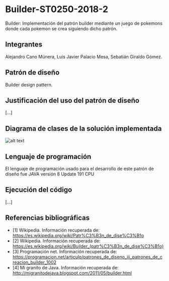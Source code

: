 # Builder-ST0250-2018-2
Builder: Implementación del patrón builder mediante un juego de pokemons donde cada pokemon se crea siguiendo dicho patrón.
## Integrantes
Alejandro Cano Múnera,
Luis Javier Palacio Mesa,
Sebatián Giraldo Gómez.
## Patrón de diseño
Builder design pattern.
## Justificación del uso del patrón de diseño
[...]
## Diagrama de clases de la solución implementada
![alt text]()
## Lenguaje de programación
El lenguaje de programación usado para el desarrollo de este patrón de diseño fue JAVA versión 8 Update 191 CPU
## Ejecución del código
[...]
## Referencias bibliográficas
- [1] Wikipedia. Información recuperada de:  https://es.wikipedia.org/wiki/Patr%C3%B3n_de_dise%C3%B1o
- [2] Wikipedia. Información recuperada de: https://es.wikipedia.org/wiki/Builder_(patr%C3%B3n_de_dise%C3%B1o)
- [3] Programación net. Información recuperada de: https://programacion.net/articulo/patrones_de_diseno_iii_patrones_de_creacion_builder_1002
- [4] Mi granito de Java. Información recuperada de: http://migranitodejava.blogspot.com/2011/05/builder.html
